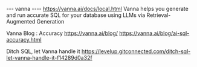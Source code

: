 
--- vanna ----
https://vanna.ai/docs/local.html
Vanna helps you generate and run accurate SQL for your database using LLMs via Retrieval-Augmented Generation

Vanna Blog : Accuracy
https://vanna.ai/blog/
https://vanna.ai/blog/ai-sql-accuracy.html

Ditch SQL, let Vanna handle it
https://levelup.gitconnected.com/ditch-sql-let-vanna-handle-it-f14289d0a32f

